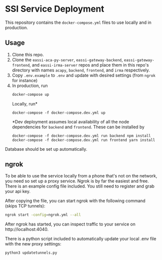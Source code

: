 # SSI Service Deployment

This repository contains the `docker-compose.yml` files to use locally and in
production.

## Usage

1. Clone this repo.
2. Clone the `eassi-aca-py-server`, `eassi-gateway-backend`, `eassi-gateway-frontend`, and `eassi-irma-server` repos and place them in this repo's directory with names `acapy`, `backend`, `frontend`, and `irma` respectively.
3. Copy `.env.example` to `.env` and update with desired settings (from `ngrok`
   for instance)
4. In production, run
   ```bash
   docker-compose up
   ```
   Locally, run*
   ```
   docker-compose -f docker-compose.dev.yml up
   ```
   *Dev deployment assumes local availability of all the node dependencies for `backend` and `frontend`. These can be installed by
   ```
   docker-compose -f docker-compose.dev.yml run backend npm install
   docker-compose -f docker-compose.dev.yml run frontend yarn install
   ```

Database should be set up automatically.

## ngrok

To be able to use the service locally from a phone that's not on the network, you 
need so set up a proxy service. Ngrok is by far the easiest and free. There is an
example config file included. You still need to register and grab your api key.

After copying the file, you can start ngrok with the following command (skips TCP 
tunnels):

```bash
ngrok start -config=ngrok.yml --all
```

After ngrok has started, you can inspect traffic to your service on http://localhost:4040.

There is a python script included to automatically update your local .env file with
the new proxy settings:

```bash
python3 updatetunnels.py
```
